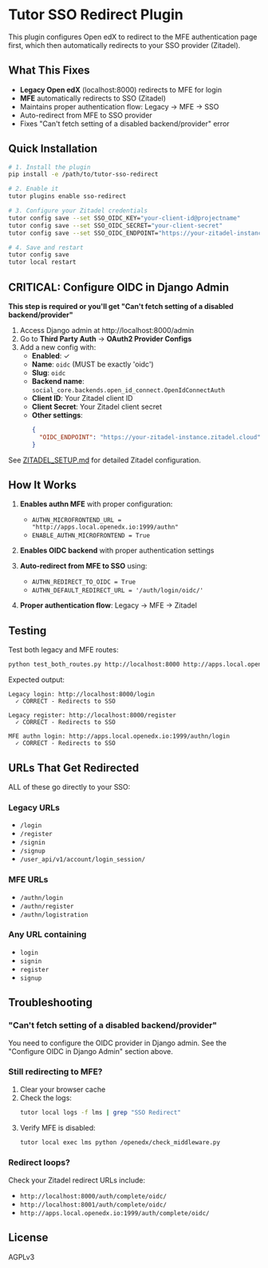 # Tutor SSO Redirect Plugin

This plugin configures Open edX to redirect to the MFE authentication page first, which then automatically redirects to your SSO provider (Zitadel).

## What This Fixes

- **Legacy Open edX** (localhost:8000) redirects to MFE for login
- **MFE** automatically redirects to SSO (Zitadel)
- Maintains proper authentication flow: Legacy → MFE → SSO
- Auto-redirect from MFE to SSO provider
- Fixes "Can't fetch setting of a disabled backend/provider" error

## Quick Installation

```bash
# 1. Install the plugin
pip install -e /path/to/tutor-sso-redirect

# 2. Enable it
tutor plugins enable sso-redirect

# 3. Configure your Zitadel credentials
tutor config save --set SSO_OIDC_KEY="your-client-id@projectname"
tutor config save --set SSO_OIDC_SECRET="your-client-secret"
tutor config save --set SSO_OIDC_ENDPOINT="https://your-zitadel-instance.zitadel.cloud"

# 4. Save and restart
tutor config save
tutor local restart
```

## CRITICAL: Configure OIDC in Django Admin

**This step is required or you'll get "Can't fetch setting of a disabled backend/provider"**

1. Access Django admin at http://localhost:8000/admin
2. Go to **Third Party Auth** → **OAuth2 Provider Configs**
3. Add a new config with:
   - **Enabled**: ✓
   - **Name**: `oidc` (MUST be exactly 'oidc')
   - **Slug**: `oidc` 
   - **Backend name**: `social_core.backends.open_id_connect.OpenIdConnectAuth`
   - **Client ID**: Your Zitadel client ID
   - **Client Secret**: Your Zitadel client secret
   - **Other settings**:
     ```json
     {
       "OIDC_ENDPOINT": "https://your-zitadel-instance.zitadel.cloud"
     }
     ```

See [ZITADEL_SETUP.md](ZITADEL_SETUP.md) for detailed Zitadel configuration.

## How It Works

1. **Enables authn MFE** with proper configuration:
   - `AUTHN_MICROFRONTEND_URL = "http://apps.local.openedx.io:1999/authn"`
   - `ENABLE_AUTHN_MICROFRONTEND = True`

2. **Enables OIDC backend** with proper authentication settings

3. **Auto-redirect from MFE to SSO** using:
   - `AUTHN_REDIRECT_TO_OIDC = True`
   - `AUTHN_DEFAULT_REDIRECT_URL = '/auth/login/oidc/'`

4. **Proper authentication flow**: Legacy → MFE → Zitadel

## Testing

Test both legacy and MFE routes:

```bash
python test_both_routes.py http://localhost:8000 http://apps.local.openedx.io:1999
```

Expected output:
```
Legacy login: http://localhost:8000/login
  ✓ CORRECT - Redirects to SSO

Legacy register: http://localhost:8000/register
  ✓ CORRECT - Redirects to SSO

MFE authn login: http://apps.local.openedx.io:1999/authn/login
  ✓ CORRECT - Redirects to SSO
```

## URLs That Get Redirected

ALL of these go directly to your SSO:

### Legacy URLs
- `/login`
- `/register`
- `/signin`
- `/signup`
- `/user_api/v1/account/login_session/`

### MFE URLs
- `/authn/login`
- `/authn/register`
- `/authn/logistration`

### Any URL containing
- `login`
- `signin`
- `register`
- `signup`

## Troubleshooting

### "Can't fetch setting of a disabled backend/provider"

You need to configure the OIDC provider in Django admin. See the "Configure OIDC in Django Admin" section above.

### Still redirecting to MFE?

1. Clear your browser cache
2. Check the logs:
   ```bash
   tutor local logs -f lms | grep "SSO Redirect"
   ```
3. Verify MFE is disabled:
   ```bash
   tutor local exec lms python /openedx/check_middleware.py
   ```

### Redirect loops?

Check your Zitadel redirect URLs include:
- `http://localhost:8000/auth/complete/oidc/`
- `http://localhost:8001/auth/complete/oidc/`
- `http://apps.local.openedx.io:1999/auth/complete/oidc/`

## License

AGPLv3